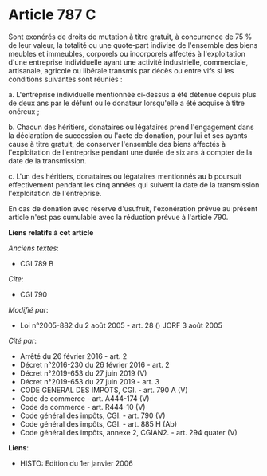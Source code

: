 # Article 787 C

Sont exonérés de droits de mutation à titre gratuit, à concurrence de 75 % de leur valeur, la totalité ou une quote-part
indivise de l'ensemble des biens meubles et immeubles, corporels ou incorporels affectés à l'exploitation d'une entreprise
individuelle ayant une activité industrielle, commerciale, artisanale, agricole ou libérale transmis par décès ou entre vifs
si les conditions suivantes sont réunies :

a. L'entreprise individuelle mentionnée ci-dessus a été détenue depuis plus de deux ans par le défunt ou le donateur
lorsqu'elle a été acquise à titre onéreux ;

b. Chacun des héritiers, donataires ou légataires prend l'engagement dans la déclaration de succession ou l'acte de donation,
pour lui et ses ayants cause à titre gratuit, de conserver l'ensemble des biens affectés à l'exploitation de l'entreprise
pendant une durée de six ans à compter de la date de la transmission.

c. L'un des héritiers, donataires ou légataires mentionnés au b poursuit effectivement pendant les cinq années qui suivent la
date de la transmission l'exploitation de l'entreprise.

En cas de donation avec réserve d'usufruit, l'exonération prévue au présent article n'est pas cumulable avec la réduction
prévue à l'article 790.

**Liens relatifs à cet article**

_Anciens textes_:

  - CGI 789 B

_Cite_:

  - CGI 790

_Modifié par_:

  - Loi n°2005-882 du 2 août 2005 - art. 28 () JORF 3 août 2005

_Cité par_:

  - Arrêté du 26 février 2016 - art. 2
  - Décret n°2016-230 du 26 février 2016 - art. 2
  - Décret n°2019-653 du 27 juin 2019 (V)
  - Décret n°2019-653 du 27 juin 2019 - art. 3
  - CODE GENERAL DES IMPOTS, CGI. - art. 790 A (V)
  - Code de commerce - art. A444-174 (V)
  - Code de commerce - art. R444-10 (V)
  - Code général des impôts, CGI. - art. 790 (V)
  - Code général des impôts, CGI. - art. 885 H (Ab)
  - Code général des impôts, annexe 2, CGIAN2. - art. 294 quater (V)

**Liens**:

  - HISTO: Edition du 1er janvier 2006
